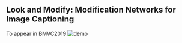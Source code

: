## Look and Modify: Modification Networks for Image Captioning
To appear in BMVC2019
![demo](https://user-images.githubusercontent.com/30661597/61649073-4cf21d00-ace3-11e9-8b71-0648a879c60c.png)
